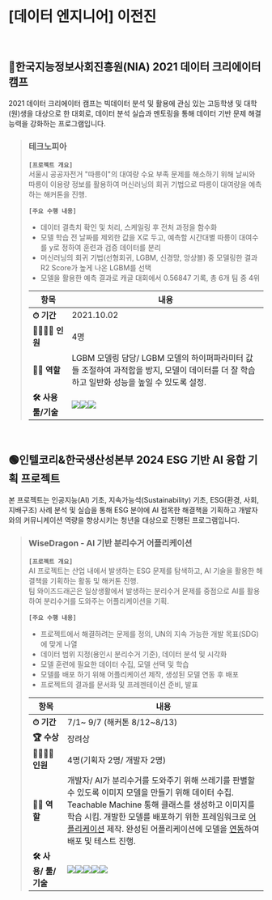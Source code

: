 # [데이터 엔지니어] 이전진
<br>

## 🔵한국지능정보사회진흥원(NIA) 2021 데이터 크리에이터 캠프
2021 데이터 크리에이터 캠프는 빅데이터 분석 및 활용에 관심 있는 고등학생 및 대학(원)생을 대상으로 한 대회로, 데이터 분석 실습과 멘토링을 통해 데이터 기반 문제 해결 능력을 강화하는 프로그램입니다. <br>

> ### 테크노피아
> **`[프로젝트 개요]`** <br>
>  서울시 공공자전거 "따릉이"의 대여량 수요 부족 문제를 해소하기 위해 날씨와 따릉이 이용량 정보를 활용하여 머신러닝의 회귀 기법으로 따릉이 대여량을 예측하는 해커톤을 진행.
>
> **`[주요 수행 내용]`**
> - 데이터 결측치 확인 및 처리, 스케일링 후 전처 과정을 함수화
> - 모델 학습 전 날짜를 제외한 값을 X로 두고, 예측할 시간대별 따릉이 대여수를 y로 정하여 훈련과 검증 데이터를 분리
> - 머신러닝의 회귀 기법(선형회귀, LGBM, 신경망, 앙상블) 중 모델링한 결과 R2 Score가 높게 나온 LGBM를 선택
> - 모델을 활용한 예측 결과로 캐글 대회에서 0.56847 기록, 총 6개 팀 중 4위
>
>|   항목             | 내용                                                               |
>| -------------- | ---------------------------------------------------------------- |
>|  **⏱ 기간**         | 2021.10.02                                      |
>|  **🧑‍🧑‍🧒‍🧒 인원**         | 4명                                                |
>|  **👩‍💻 역할**        | LGBM 모델링 담당/ LGBM 모델의 하이퍼파라미터 값들 조절하여 과적합을 방지, 모델이 데이터를 더 잘 학습하고 일반화 성능을 높일 수 있도록 설정.                                         |
>| **🛠 사용 툴/기술** | <img src="https://img.shields.io/badge/Python-3776AB?style=for-the-badge&logo=Python&logoColor=white"><img src="https://img.shields.io/badge/googlecolab-F9AB00?style=for-the-badge&logo=googlecolab&logoColor=white"><img src="https://img.shields.io/badge/Kaggle-20BEFF?style=for-the-badge&logo=Kaggle&logoColor=white"> |

<br>

## 🟢인텔코리&한국생산성본부 2024 ESG 기반 AI 융합 기획 프로젝트
본 프로젝트는 인공지능(AI) 기초, 지속가능석(Sustainability) 기초, ESG(환경, 사회, 지배구조) 사례 분석 및 실습을 통해 ESG 분야에 AI 접목한 해결책을 기획하고 개발자와의 커뮤니케이션 역량을 향상시키는 청년을 대상으로 진행된 프로그램입니다.  <br>

> ### WiseDragon - AI 기반 분리수거 어플리케이션
> **`[프로젝트 개요]`** <br>
> AI 프로젝트는 산업 내에서 발생하는 ESG 문제를 탐색하고, AI 기술을 활용한 해결책을 기획하는 활동 및 해커톤 진행.<br>
> 팀 와이즈드래곤은 일상생활에서 발생하는 분리수거 문제를 중점으로 AI를 활용하여 분리수거를 도와주는 어플리케이션을 기획.
>
> **`[주요 수행 내용]`**
> - 프로젝트에서 해결하려는 문제를 정의, UN의 지속 가능한 개발 목표(SDG)에 맞게 나열 
> - 데이터 범위 지정(용인시 분리수거 기준), 데이터 분석 및 시각화
> - 모델 훈련에 필요한 데이터 수집, 모델 선택 및 학습 
> - 모델를 배포 하기 위해 어플리케이션 제작, 생성된 모델 연동 후 배포
> - 프로젝트의 결과를 문서화 및 프레젠테이션 준비, 발표
>
>|  항목             | 내용                                                               |
>| -------------- | ---------------------------------------------------------------- |
>|  **⏱ 기간**          | 7/1~ 9/7 (해커톤 8/12~8/13)                                      |
>|  **🏆 수상**         | 장려상                          |
>|  **🧑‍🧑‍🧒‍🧒 인원**         | 4명(기획자 2명/ 개발자 2명)                                    |
>|  **👩‍💻 역할**         | 개발자/ AI가 분리수거를 도와주기 위해 쓰레기를 판별할 수 있도록 이미지 모델을 만들기 위해 데이터 수집. Teachable Machine 통해 클래스를 생성하고 이미지를 학습 시킴. 개발한 모델를 배포하기 위한 프레임워크로 [어플리케이션](https://youtu.be/cOQsgtgxMFc?si=zv01fc-dYX015vuT) 제작. 완성된 어플리케이션에 모델을 [연동](https://youtu.be/jhGm4KDafKU?si=kb7WosCJ1hZMZNGE)하여 배포 및 테스트 진행. <br>                                         |
>| **🛠 사용/ 툴/기술**  | <img src="https://img.shields.io/badge/java-007396?style=for-the-badge&logo=OpenJDK&logoColor=white"><img src="https://img.shields.io/badge/Android-3DDC84?style=for-the-badge&logo=Android&logoColor=white"><img src="https://img.shields.io/badge/Jupyter-F37626?style=for-the-badge&logo=Jupyter&logoColor=white"><img src="https://img.shields.io/badge/Figma-F24E1E?style=for-the-badge&logo=Figma&logoColor=white"><img src="https://img.shields.io/badge/Tensorflow-FF6F00?style=for-the-badge&logo=Tensorflow&logoColor=white"> |




